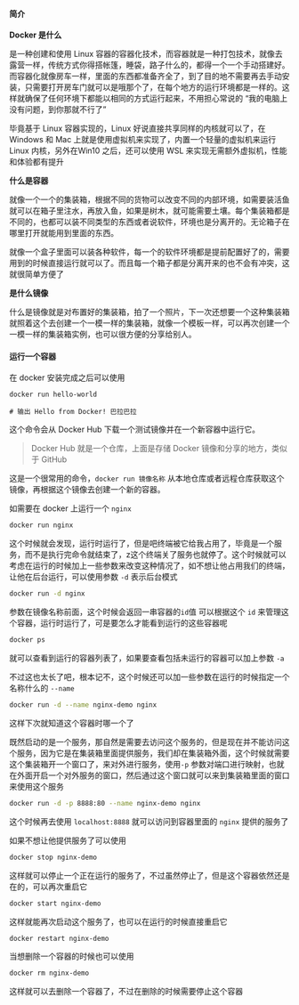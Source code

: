 #### 简介

**Docker 是什么**

是一种创建和使用 Linux 容器的容器化技术，而容器就是一种打包技术，就像去露营一样，传统方式你得搭帐篷，睡袋，路子什么的，都得一个一个手动搭建好。而容器化就像房车一样，里面的东西都准备齐全了，到了目的地不需要再去手动安装，只需要打开房车门就可以是哦那个了，在每个地方的运行环境都是一样的。这样就确保了任何环境下都能以相同的方式运行起来，不用担心常说的 “我的电脑上没有问题，到你那就不行了”

毕竟基于 Linux 容器实现的，Linux 好说直接共享同样的内核就可以了，在 Windows 和 Mac 上就是使用虚拟机来实现了，内置一个轻量的虚拟机来运行 Linux 内核，另外在Win10 之后，还可以使用 WSL 来实现无需额外虚拟机，性能和体验都有提升

**什么是容器**

就像一个一个的集装箱，根据不同的货物可以改变不同的内部环境，如需要装活鱼就可以在箱子里注水，再放入鱼，如果是树木，就可能需要土壤。每个集装箱都是不同的，也都可以装不同类型的东西或者说软件，环境也是分离开的。无论箱子在哪里打开就能用到里面的东西。

就像一个盒子里面可以装各种软件，每一个的软件环境都是提前配置好了的，需要用到的时候直接运行就可以了。而且每一个箱子都是分离开来的也不会有冲突，这就很简单方便了

**是什么镜像**

什么是镜像就是对布置好的集装箱，拍了一个照片，下一次还想要一个这种集装箱就照着这个去创建一个一模一样的集装箱，就像一个模板一样，可以再次创建一个一模一样的集装箱实例，也可以很方便的分享给别人。


#### 运行一个容器

在 docker 安装完成之后可以使用

```shell
docker run hello-world

# 输出 Hello from Docker! 巴拉巴拉
```

这个命令会从 Docker Hub 下载一个测试镜像并在一个新容器中运行它。

> Docker Hub 就是一个仓库，上面是存储 Docker 镜像和分享的地方，类似于 GitHub

这是一个很常用的命令，`docker run 镜像名称` 从本地仓库或者远程仓库获取这个镜像，再根据这个镜像去创建一个新的容器。

如需要在 docker  上运行一个 `nginx`

```bash
docker run nginx
```

这个时候就会发现，运行时运行了，但是吧终端被它给我占用了，毕竟是一个服务，而不是执行完命令就结束了，z这个终端关了服务也就停了。这个时候就可以考虑在运行的时候加上一些参数来改变这种情况了，如不想让他占用我们的终端，让他在后台运行，可以使用参数 `-d`  表示后台模式

```bash
docker run -d nginx
```

参数在镜像名称前面，这个时候会返回一串容器的`id`值 可以根据这个 `id` 来管理这个容器，运行时运行了，可是要怎么才能看到运行的这些容器呢

```bash
docker ps
```

就可以查看到运行的容器列表了，如果要查看包括未运行的容器可以加上参数 `-a`

不过这也太长了吧，根本记不，这个时候还可以加一些参数在运行的时候指定一个名称什么的 `--name`

```bash
docker run -d --name nginx-demo nginx
```

这样下次就知道这个容器时哪一个了

既然启动的是一个服务，那自然是需要去访问这个服务的，但是现在并不能访问这个服务，因为它是在集装箱里面提供服务，我们却在集装箱外面，这个时候就需要这个集装箱开一个窗口了，来对外进行服务，使用`-p` 参数对端口进行映射，也就在外面开启一个对外服务的窗口，然后通过这个窗口就可以来到集装箱里面的窗口来使用这个服务

```bash
docker run -d -p 8888:80 --name nginx-demo nginx
```

这个时候再去使用 `localhost:8888` 就可以访问到容器里面的 `nginx` 提供的服务了

如果不想让他提供服务了可以使用

```bash
docker stop nginx-demo
```

这样就可以停止一个正在运行的服务了，不过虽然停止了，但是这个容器依然还是在的，可以再次重启它

```bash
docker start nginx-demo
```

这样就能再次启动这个服务了，也可以在运行的时候直接重启它

```bash
docker restart nginx-demo
```

当想删除一个容器的时候也可以使用 

```bash
docker rm nginx-demo
```

这样就可以去删除一个容器了，不过在删除的时候需要停止这个容器